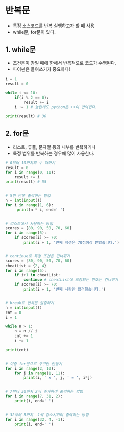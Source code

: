 # 반복문

- 특정 소스코드를 반복 실행하고자 할 때 사용
- while문, for문이 있다.

## 1. while문

- 조건문이 참일 때에 한해서 반복적으로 코드가 수행된다.
- 파이썬은 들여쓰기가 중요하다!

```py
i = 1
result = 0

while i <= 10:
    if(i % 2 == 0):
        result += i
    i += 1 # 놀랍게도 python은 ++이 안먹힌다.

print(result) # 30
```

## 2. for문

- 리스트, 튜플, 문자열 등의 내부를 반복하거나
- 특정 범위를 반복하는 경우에 많이 사용한다.

```py
# 0부터 10까지의 수 더하기
result = 0
for i in range(0, 11):
    result += i
print(result) # 55


# 5번 반복 출력하는 방법
n = int(input())
for i in range(1, 6):
     print(n * i, end=' ')


# 리스트에서 사용하는 방법
scores = [80, 90, 50, 70, 60]
for i in range(5):
    if scores[i] >= 70:
        print(i + 1, '번째 학생은 70점이상 받았습니다.')


# continue로 특정 조건은 건너뛰기
scores = [80, 90, 50, 70, 60]
cheatList = {2, 4}
for i in range(5):
    if i+1 in cheatList:
        continue # cheatList에 포함되는 번호는 건너뛰기
    if scores[i] >= 70:
        print(i + 1, '번째 사람만 합격했습니다.')


# break로 반복문 탈출하기
n = int(input())
cnt = 0
i = 1

while n > 1:
    n = n // i
    cnt += 1
    i += 1

print(cnt)


# 이중 for문으로 구구단 만들기
for i in range(2, 10):
    for j in range(1, 11):
        print(i, ' x ', j, ' = ', i*j)


# 7부터 30까지 2씩 증가하며 출력하는 방법
for i in range(7, 31, 2):
    print(i, end=' ')


# 32부터 5까지 -1씩 감소시키며 출력하는 방법
for i in range(32, 4, -1):
    print(i, end=' ')
```
